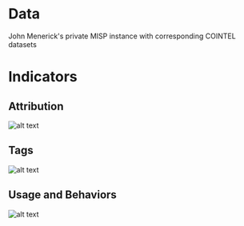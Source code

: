 # Data 
John Menerick's private MISP instance with corresponding COINTEL datasets

# Indicators 
## Attribution
![alt text][attribution]

[attribution]: https://github.com/w8mej/IntelMetrics/raw/master/attributeschart.PNG "Attribution Chart"

## Tags
![alt text][tags]

[tags]: https://github.com/w8mej/IntelMetrics/raw/master/tagtreechart.PNG "tags tree chart"



## Usage and Behaviors
![alt text][usage]

[usage]: https://github.com/w8mej/IntelMetrics/raw/master/usageandbehaviors.PNG "Usage and behaviors chart"
